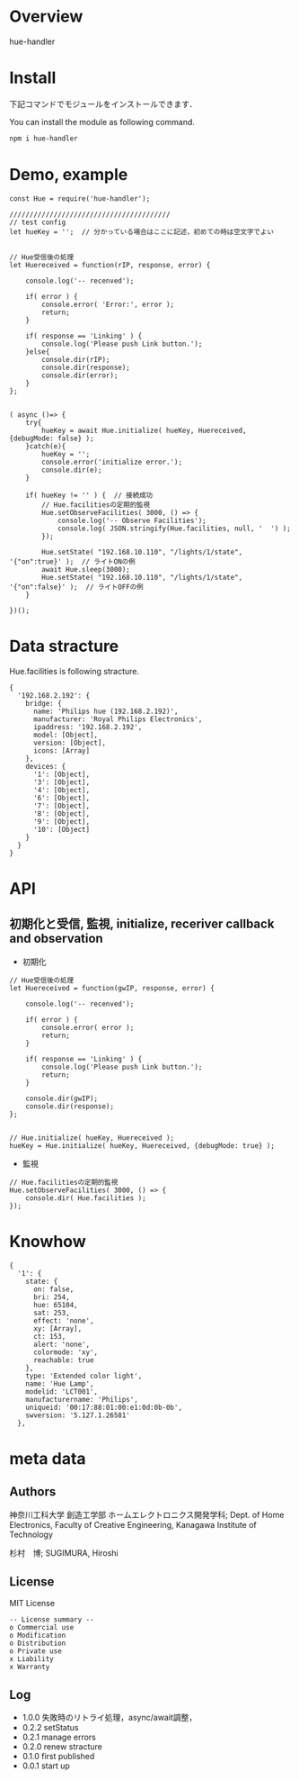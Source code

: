 # Overview

hue-handler

# Install

下記コマンドでモジュールをインストールできます．

You can install the module as following command.


```bash
npm i hue-handler
```


# Demo, example

```
const Hue = require('hue-handler');

////////////////////////////////////////
// test config
let hueKey = '';  // 分かっている場合はここに記述，初めての時は空文字でよい


// Hue受信後の処理
let Huereceived = function(rIP, response, error) {

	console.log('-- recenved');

	if( error ) {
		console.error( 'Error:', error );
		return;
	}

	if( response == 'Linking' ) {
		console.log('Please push Link button.');
	}else{
		console.dir(rIP);
		console.dir(response);
		console.dir(error);
	}
};


( async ()=> {
	try{
		hueKey = await Hue.initialize( hueKey, Huereceived, {debugMode: false} );
	}catch(e){
		hueKey = '';
		console.error('initialize error.');
		console.dir(e);
	}

	if( hueKey != '' ) {  // 接続成功
		// Hue.facilitiesの定期的監視
		Hue.setObserveFacilities( 3000, () => {
			console.log('-- Observe Facilities');
			console.log( JSON.stringify(Hue.facilities, null, '  ') );
		});

		Hue.setState( "192.168.10.110", "/lights/1/state", '{"on":true}' );  // ライトONの例
		await Hue.sleep(3000);
		Hue.setState( "192.168.10.110", "/lights/1/state", '{"on":false}' );  // ライトOFFの例
	}

})();
```


# Data stracture


Hue.facilities is following stracture.

```
{
  '192.168.2.192': {
    bridge: {
      name: 'Philips hue (192.168.2.192)',
      manufacturer: 'Royal Philips Electronics',
      ipaddress: '192.168.2.192',
      model: [Object],
      version: [Object],
      icons: [Array]
    },
    devices: {
      '1': [Object],
      '3': [Object],
      '4': [Object],
      '6': [Object],
      '7': [Object],
      '8': [Object],
      '9': [Object],
      '10': [Object]
    }
  }
}
```

# API

## 初期化と受信, 監視, initialize, receriver callback and observation

- 初期化

```
// Hue受信後の処理
let Huereceived = function(gwIP, response, error) {

	console.log('-- recenved');

	if( error ) {
		console.error( error );
		return;
	}

	if( response == 'Linking' ) {
		console.log('Please push Link button.');
		return;
	}

	console.dir(gwIP);
	console.dir(response);
};


// Hue.initialize( hueKey, Huereceived );
hueKey = Hue.initialize( hueKey, Huereceived, {debugMode: true} );
```

- 監視

```
// Hue.facilitiesの定期的監視
Hue.setObserveFacilities( 3000, () => {
	console.dir( Hue.facilities );
});
```

# Knowhow

```
{
  '1': {
    state: {
      on: false,
      bri: 254,
      hue: 65104,
      sat: 253,
      effect: 'none',
      xy: [Array],
      ct: 153,
      alert: 'none',
      colormode: 'xy',
      reachable: true
    },
    type: 'Extended color light',
    name: 'Hue Lamp',
    modelid: 'LCT001',
    manufacturername: 'Philips',
    uniqueid: '00:17:88:01:00:e1:0d:0b-0b',
    swversion: '5.127.1.26581'
  },
```

# meta data


## Authors

神奈川工科大学  創造工学部  ホームエレクトロニクス開発学科; Dept. of Home Electronics, Faculty of Creative Engineering, Kanagawa Institute of Technology

杉村　博; SUGIMURA, Hiroshi


## License

MIT License

```
-- License summary --
o Commercial use
o Modification
o Distribution
o Private use
x Liability
x Warranty
```


## Log

- 1.0.0 失敗時のリトライ処理，async/await調整，
- 0.2.2 setStatus
- 0.2.1 manage errors
- 0.2.0 renew stracture
- 0.1.0 first published
- 0.0.1 start up
